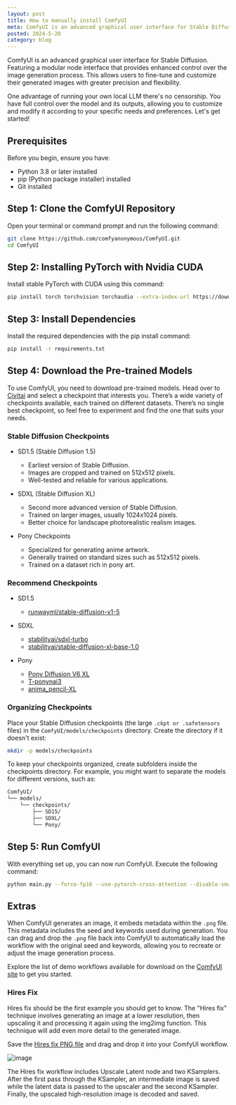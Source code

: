```yaml
---
layout: post
title: How to manually install ComfyUI
meta: ComfyUI is an advanced graphical user interface for Stable Diffusion, featuring a modular node interface that provides enhanced control over the image generation process. This allows users to fine-tune and customize their generated images with greater precision and flexibility.
posted: 2024-5-20
category: blog
---
```


ComfyUI is an advanced graphical user interface for Stable Diffusion. Featuring a modular node interface that provides enhanced control over the image generation process. This allows users to fine-tune and customize their generated images with greater precision and flexibility. 

One advantage of running your own local LLM there's no censorship. You have full control over the model and its outputs, allowing you to customize and modify it according to your specific needs and preferences. Let's get started!

## Prerequisites

Before you begin, ensure you have:
- Python 3.8 or later installed
- pip (Python package installer) installed
- Git installed

## Step 1: Clone the ComfyUI Repository

Open your terminal or command prompt and run the following command:

```bash
git clone https://github.com/comfyanonymous/ComfyUI.git
cd ComfyUI
```

## Step 2: Installing PyTorch with Nvidia CUDA

Install stable PyTorch with CUDA using this command:

```bash
pip install torch torchvision torchaudio --extra-index-url https://download.pytorch.org/whl/cu121
```

## Step 3: Install Dependencies

Install the required dependencies with the pip install command:

```bash
pip install -r requirements.txt
```

## Step 4: Download the Pre-trained Models

To use ComfyUI, you need to download pre-trained models. Head over to [Civitai](https://civitai.com/models) and select a checkpoint that interests you. There’s a wide variety of checkpoints available, each trained on different datasets. There’s no single best checkpoint, so feel free to experiment and find the one that suits your needs.

### Stable Diffusion Checkpoints

- SD1.5 (Stable Diffusion 1.5)
    - Earliest version of Stable Diffusion.
    - Images are cropped and trained on 512x512 pixels.
    - Well-tested and reliable for various applications.

- SDXL (Stable Diffusion XL)
    - Second more advanced version of Stable Diffusion.
    - Trained on larger images, usually 1024x1024 pixels.
    - Better choice for landscape photorealistic realism images.

- Pony Checkpoints
    - Specialized for generating anime artwork.
    - Generally trained on standard sizes such as 512x512 pixels.
    - Trained on a dataset rich in pony art.

### Recommend Checkpoints

- SD1.5
    - [runwayml/stable-diffusion-v1-5](https://huggingface.co/runwayml/stable-diffusion-v1-5/blob/main/v1-5-pruned.safetensors)

- SDXL
    - [stabilityai/sdxl-turbo](https://huggingface.co/stabilityai/sdxl-turbo/blob/main/sd_xl_turbo_1.0_fp16.safetensors)
    - [stabilityai/stable-diffusion-xl-base-1.0](https://huggingface.co/stabilityai/stable-diffusion-xl-base-1.0/blob/main/sd_xl_base_1.0.safetensors)

- Pony
    - [Pony Diffusion V6 XL](https://civitai.com/models/257749?modelVersionId=290640)
    - [T-ponynai3](https://civitai.com/models/317902?modelVersionId=469115)
    - [anima_pencil-XL](https://civitai.com/models/261336?modelVersionId=505691)

### Organizing Checkpoints

Place your Stable Diffusion checkpoints (the large `.ckpt or .safetensors` files) in the `ComfyUI/models/checkpoints` directory. Create the directory if it doesn't exist:

```bash
mkdir -p models/checkpoints
```

To keep your checkpoints organized, create subfolders inside the checkpoints directory. For example, you might want to separate the models for different versions, such as:

```markdown
ComfyUI/
└── models/
    └── checkpoints/
        ├── SD15/
        ├── SDXL/
        └── Pony/
```

## Step 5: Run ComfyUI

With everything set up, you can now run ComfyUI. Execute the following command:

```bash
python main.py --force-fp16 --use-pytorch-cross-attention --disable-smart-memory
```

## Extras

When ComfyUI generates an image, it embeds metadata within the `.png` file. This metadata includes the seed and keywords used during generation. You can drag and drop the `.png` file back into ComfyUI to automatically load the workflow with the original seed and keywords, allowing you to recreate or adjust the image generation process.

<div class="alert alert-primary" role="alert">
  Explore the list of demo workflows available for download on the <a href="https://comfyanonymous.github.io/ComfyUI_examples/">ComfyUI site</a> to get you started.
</div>

### Hires Fix

Hires fix should be the first example you should get to know. The "Hires fix" technique involves generating an image at a lower resolution, then upscaling it and processing it again using the img2img function. This technique will add even more detail to the generated image.

<div class="alert alert-primary" role="alert">
  Save the <a href="https://comfyanonymous.github.io/ComfyUI_examples/2_pass_txt2img/">Hires fix PNG file</a> and drag and drop it into your ComfyUI workflow.
</div>

![image](https://comfyanonymous.github.io/ComfyUI_examples/2_pass_txt2img/hiresfix_latent_workflow.png)

The Hires fix workflow includes Upscale Latent node and two KSamplers. After the first pass through the KSampler, an intermediate image is saved while the latent data is passed to the upscaler and the second KSampler. Finally, the upscaled high-resolution image is decoded and saved.
